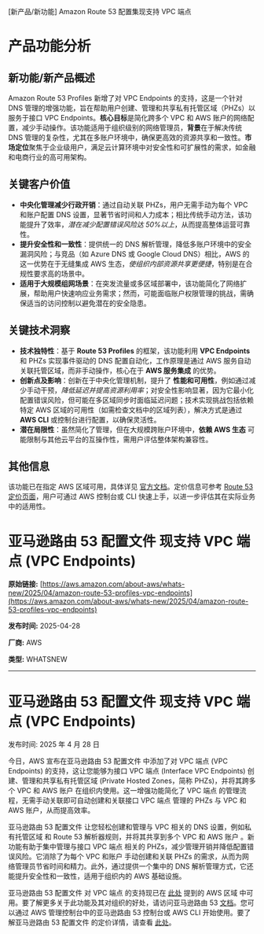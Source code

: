
<!-- AI_TASK_START: AI标题翻译 -->
[新产品/新功能] Amazon Route 53 配置集现支持 VPC 端点

<!-- AI_TASK_END: AI标题翻译 -->


<!-- AI_TASK_START: AI竞争分析 -->
# 产品功能分析

## 新功能/新产品概述  
Amazon Route 53 Profiles 新增了对 VPC Endpoints 的支持，这是一个针对 DNS 管理的增强功能，旨在帮助用户创建、管理和共享私有托管区域（PHZs）以服务于接口 VPC Endpoints。**核心目标**是简化跨多个 VPC 和 AWS 账户的网络配置，减少手动操作。该功能适用于组织级别的网络管理员，**背景**在于解决传统 DNS 管理的复杂性，尤其在多账户环境中，确保更高效的资源共享和一致性。**市场定位**聚焦于企业级用户，满足云计算环境中对安全性和可扩展性的需求，如金融和电商行业的高可用架构。

## 关键客户价值  
- **中央化管理减少行政开销**：通过自动关联 PHZs，用户无需手动为每个 VPC 和账户配置 DNS 设置，显著节省时间和人力成本；相比传统手动方法，该功能提升了效率，_潜在减少配置错误风险达 50%以上_，从而提高整体运营可靠性。  
- **提升安全性和一致性**：提供统一的 DNS 解析管理，降低多账户环境中的安全漏洞风险；与竞品（如 Azure DNS 或 Google Cloud DNS）相比，AWS 的这一优势在于无缝集成 AWS 生态，_使组织内部资源共享更便捷_，特别是在合规性要求高的场景中。  
- **适用于大规模组网场景**：在突发流量或多区域部署中，该功能简化了网络扩展，帮助用户快速响应业务需求；然而，可能面临账户权限管理的挑战，需确保适当的访问控制以避免潜在的安全隐患。

## 关键技术洞察  
- **技术独特性**：基于 **Route 53 Profiles** 的框架，该功能利用 **VPC Endpoints** 和 PHZs 实现事件驱动的 DNS 配置自动化，工作原理是通过 AWS 服务自动关联托管区域，而非手动操作，核心在于 **AWS 服务集成** 的优势。  
- **创新点及影响**：创新在于中央化管理机制，提升了 **性能和可用性**，例如通过减少手动干预，_降低延迟并提高资源利用率_；对安全性影响显著，因为它最小化配置错误风险，但可能在多区域同步时面临延迟问题；技术实现挑战包括依赖特定 AWS 区域的可用性（如需检查文档中的区域列表），解决方式是通过 **AWS CLI** 或控制台进行配置，以确保灵活性。  
- **潜在局限性**：虽然简化了管理，但在大规模跨账户环境中，**依赖 AWS 生态** 可能限制与其他云平台的互操作性，需用户评估整体架构兼容性。

## 其他信息  
该功能已在指定 AWS 区域可用，具体详见 [官方文档](https://docs.aws.amazon.com/general/latest/gr/r53.html)。定价信息可参考 [Route 53 定价页面](https://aws.amazon.com/route53/pricing/)，用户可通过 AWS 控制台或 CLI 快速上手，以进一步评估其在实际业务中的适用性。

<!-- AI_TASK_END: AI竞争分析 -->


<!-- AI_TASK_START: AI全文翻译 -->
# 亚马逊路由 53 配置文件 现支持 VPC 端点 (VPC Endpoints)

**原始链接:** [https://aws.amazon.com/about-aws/whats-new/2025/04/amazon-route-53-profiles-vpc-endpoints](https://aws.amazon.com/about-aws/whats-new/2025/04/amazon-route-53-profiles-vpc-endpoints)  

**发布时间:** 2025-04-28  

**厂商:** AWS  

**类型:** WHATSNEW  

---  
# 亚马逊路由 53 配置文件 现支持 VPC 端点 (VPC Endpoints)  

发布时间: 2025 年 4 月 28 日  

今日，AWS 宣布在亚马逊路由 53 配置文件 中添加了对 VPC 端点 (VPC Endpoints) 的支持，这让您能够为接口 VPC 端点 (Interface VPC Endpoints) 创建、管理和共享私有托管区域 (Private Hosted Zones，简称 PHZs)，并将其跨多个 VPC 和 AWS 账户 在组织内使用。这一增强功能简化了 VPC 端点 的管理流程，无需手动关联即可自动创建和关联接口 VPC 端点 管理的 PHZs 与 VPC 和 AWS 账户，从而提高效率。  

亚马逊路由 53 配置文件 让您轻松创建和管理与 VPC 相关的 DNS 设置，例如私有托管区域 和 Route 53 解析器规则，并将其共享到多个 VPC 和 AWS 账户 。新功能有助于集中管理与接口 VPC 端点 相关的 PHZs，减少管理开销并降低配置错误风险。它消除了为每个 VPC 和账户 手动创建和关联 PHZs 的需求，从而为网络管理员节省时间和精力。此外，通过提供一个集中的 DNS 解析管理方式，它还能提升安全性和一致性，适用于组织内的 AWS 基础设施。  

亚马逊路由 53 配置文件 对 VPC 端点 的支持现已在 [此处](https://docs.aws.amazon.com/general/latest/gr/r53.html) 提到的 AWS 区域 中可用。要了解更多关于此功能及其对组织的好处，请访问亚马逊路由 53 [文档](https://docs.aws.amazon.com/Route53/latest/DeveloperGuide/profiles.html)。您可以通过 AWS 管理控制台中的亚马逊路由 53 控制台或 AWS CLI 开始使用。要了解亚马逊路由 53 配置文件 的定价详情，请查看 [此处](https://aws.amazon.com/route53/pricing/)。

<!-- AI_TASK_END: AI全文翻译 -->

